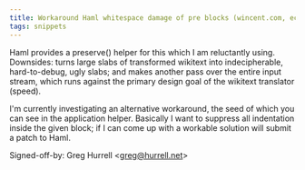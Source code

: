 ```yaml
---
title: Workaround Haml whitespace damage of pre blocks (wincent.com, ec72ab3)
tags: snippets
---
```


Haml provides a preserve() helper for this which I am reluctantly using. Downsides: turns large slabs of transformed wikitext into indecipherable, hard-to-debug, ugly slabs; and makes another pass over the entire input stream, which runs against the primary design goal of the wikitext translator (speed).

I'm currently investigating an alternative workaround, the seed of which you can see in the application helper. Basically I want to suppress all indentation inside the given block; if I can come up with a workable solution will submit a patch to Haml.

Signed-off-by: Greg Hurrell &lt;greg@hurrell.net&gt;

